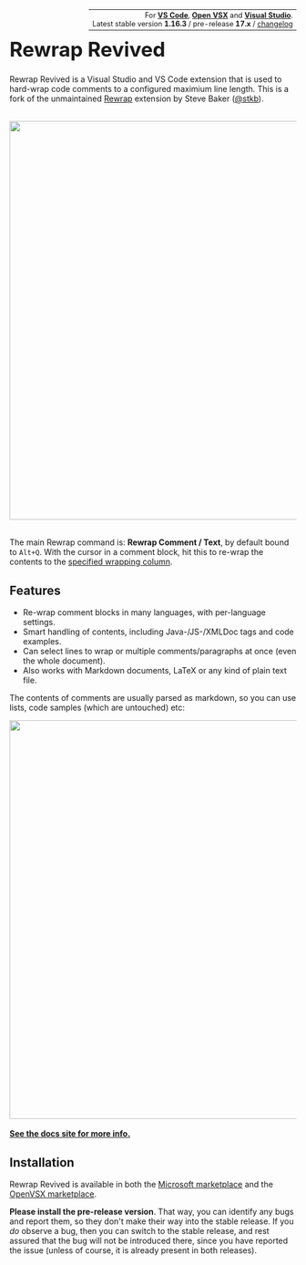 <!-- This part has to be written in HTML, because doing it in markdown puts the content in
a <p>, which adds unwanted margins. It has to be in a table so it can be right-aligned on
GitHub. For GitHub we can't get rid of the border on the td nor make the font smaller as
we want-->
<table class="topright" align="right" style="font-size:90%;width:auto;margin:0;border:none">
<tr style="border:none"><td align="right" style="border:none">
For <a href="https://marketplace.visualstudio.com/items?itemName=dnut.rewrap-revived"><b>VS Code</b></a>,
<a href="https://open-vsx.org/extension/dnut/rewrap-revived"><b>Open VSX</b></a> and
<a href="https://marketplace.visualstudio.com/items?itemName=stkb.Rewrap-18980">
  <b>Visual Studio</b></a>.<br/>
Latest stable version <b>1.16.3</b> / pre-release <b>17.x</b> /
<a href="https://github.com/dnut/rewrap/releases">changelog</a>
</td></tr></table>


<h1 style="font-size: 2.5em">Rewrap Revived</h1>

Rewrap Revived is a Visual Studio and VS Code extension that is used to hard-wrap code 
comments to a configured maximium line length. This is a fork of the unmaintained 
[Rewrap](https://github.com/stkb/Rewrap) extension by Steve Baker 
([@stkb](https://github.com/stkb)).

<br><img src="https://dnut.github.io/Rewrap/images/example.svg" width="700px"/><br/><br/>

The main Rewrap command is: <sn>**Rewrap Comment / Text**</sn>, by default bound to
`Alt+Q`. With the cursor in a comment block, hit this to re-wrap the contents to the
[specified wrapping column](https://dnut.github.io/Rewrap/configuration/#wrapping-column).

## Features

* Re-wrap comment blocks in many languages, with per-language settings.
* Smart handling of contents, including Java-/JS-/XMLDoc tags and code examples.
* Can select lines to wrap or multiple comments/paragraphs at once (even the whole
  document).
* Also works with Markdown documents, LaTeX or any kind of plain text file.

The contents of comments are usually parsed as markdown, so you can use lists, code
samples (which are untouched) etc:

<img src="https://dnut.github.io/Rewrap/images/example1.svg" width="700px"/>

<div class="hideOnDocsSite"><br/><b><a href="https://dnut.github.io/Rewrap/">
See the docs site for more info.</a></b></div>

## Installation

Rewrap Revived is available in both the
[Microsoft marketplace](https://marketplace.visualstudio.com/items?itemName=dnut.rewrap-revived)
and the [OpenVSX marketplace](https://open-vsx.org/extension/dnut/rewrap-revived).

**Please install the pre-release version**. That way, you can identify any bugs and report
them, so they don't make their way into the stable release. If you *do* observe a bug, then you
can switch to the stable release, and rest assured that the bug will not be introduced there,
since you have reported the issue (unless of course, it is already present in both releases).
